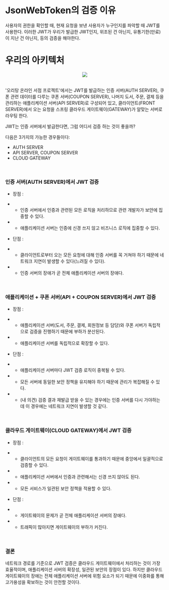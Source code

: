 # JsonWebToken의 검증 이유
사용자의 권한을 확인할 때, 현재 요청을 보낸 사용자가 누구인지를 파악할 때 JWT를 사용한다.
이러한 JWT가 우리가 발급한 JWT인지, 위조된 건 아닌지, 유통기한(만료)이 지난 건 아닌지, 등의 검증을 해야한다.

# 우리의 아키텍처
<div align="center">
  <img src="https://github.com/nhnacademy-be6-5ritang/book-store-back/assets/111658806/f9034d04-ff31-4740-b06e-788acaf88654"/>
</div>

<br/>

'오리탕 온라인 서점 프로젝트'에서는 JWT를 발급하는 인증 서버(AUTH SERVER), 쿠폰 관련 데이터를 다루는 쿠폰 서버(COUPON SERVER), 나머지 도서, 주문, 결제 등을 관리하는 애플리케이션 서버(API SERVER)로 구성되어 있고, 클라이언트(FRONT SERVER)에서 오는 요청을 스프링 클라우드 게이트웨이(GATEWAY)가 알맞는 서버로 라우팅 한다.

JWT는 인증 서버에서 발급한다면, 그럼 어디서 검증 하는 것이 좋을까?

다음은 3가지의 가능한 경우들이다:
- AUTH SERVER
- API SERVER, COUPON SERVER
- CLOUD GATEWAY

<br/>

### 인증 서버(AUTH SERVER)에서 JWT 검증

- 장점 :
- - 인증 서버에서 인증과 관련된 모든 로직을 처리하므로 관련 개발자가 보안에 집중할 수 있다.
- - 애플리케이션 서버는 인증에 신경 쓰지 않고 비즈니스 로직에 집중할 수 있다.

- 단점 :
- - 클라이언트로부터 오는 모든 요청에 대해 인증 서버를 꼭 거쳐야 하기 때문에 네트워크 지연이 발생할 수 있다(느려질 수 있다).
- - 인증 서버의 장애가 곧 전체 애플리케이션 서버의 장애다.

<br/>

### 애플리케이션 + 쿠폰 서버(API + COUPON SERVER)에서 JWT 검증

- 장점 :
- - 애플리케이션 서버(도서, 주문, 결제, 회원정보 등 담당)와 쿠폰 서버가 독립적으로 검증을 진행하기 때문에 부하가 분산된다.
- - 애플리케이션 서버를 독립적으로 확장할 수 있다.

- 단점 :
- - 애플리케이션 서버마다 JWT 검증 로직이 중복될 수 있다.
- - 모든 서버에 동일한 보안 정책을 유지해야 하기 때문에 관리가 복잡해질 수 있다.
- - (내 의견) 검증 결과 재발급 받을 수 있는 경우에는 인증 서버를 다시 가야하는데 이 경우에는 네트워크 지연이 발생할 것 같다.

<br/>

### 클라우드 게이트웨이(CLOUD GATEWAY)에서 JWT 검증

- 장점 :
- - 클라이언트의 모든 요청이 게이트웨이를 통과하기 때문에 중앙에서 일괄적으로 검증할 수 있다.
- - 애플리케이션 서버에서 인증과 관련해서는 신경 쓰지 않아도 된다.
- - 모든 서비스가 일관된 보안 정책을 적용할 수 있다.

- 단점 :
- - 게이트웨이의 문제가 곧 전체 애플리케이션 서버의 장애다.
- - 트래픽이 많아지면 게이트웨이의 부하가 커진다.

<br/>

### 결론
네트워크 경로를 기준으로 JWT 검증은 클라우드 게이트웨이에서 처리하는 것이 가장 효율적이며, 애플리케이션 서버의 확장성, 일관된 보안의 장점이 있다.
하지만 클라우드 게이트웨이의 장애는 전체 애플리케이션 서버에 위험 요소가 되기 때문에 이중화를 통해 고가용성을 확보하는 것이 안전할 것이다.